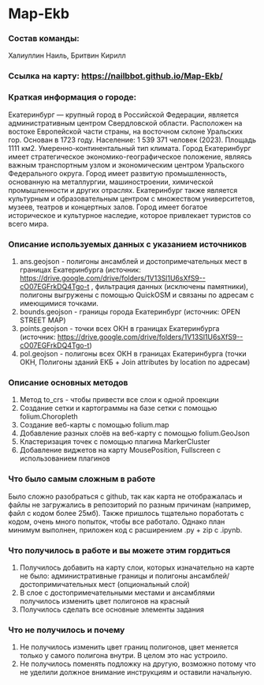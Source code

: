 # Map-Ekb
### Состав команды:
Халиуллин Наиль, Бритвин Кирилл
### Ссылка на карту: https://nailbbot.github.io/Map-Ekb/ 
### Краткая информация о городе:
Екатеринбург — крупный город в Российской Федерации, является административным центром Свердловской области. Расположен на востоке Европейской части страны, на восточном склоне Уральских гор. 
Основан в 1723 году.
Население: 1 539 371 человек (2023). 
Площадь 1111 км2. 
Умеренно-континентальный тип климата.
Город Екатеринбург имеет стратегическое экономико-географическое положение, являясь важным транспортным узлом и экономическим центром Уральского Федерального округа. Город имеет развитую промышленность, основанную на металлургии, машиностроении, химической промышленности и других отраслях.
Екатеринбург также является культурным и образовательным центром с множеством университетов, музеев, театров и концертных залов. Город имеет богатое историческое и культурное наследие, которое привлекает туристов со всего мира.
### Описание используемых данных с указанием источников
1. ans.geojson - полигоны ансамблей и достопримечательных мест в границах Екатеринбурга (источник: https://drive.google.com/drive/folders/1V13Sl1U6sXfS9--cO07EGFrkDQ4Tgo-t , фильтрация данных (исключены памятники), полигоны выгружены с помощью QuickOSM и связаны по адресам с имеющимися точками.
2. bounds.geojson - границы города Екатеринбург (источник: OPEN STREET MAP)
3. points.geojson - точки всех ОКН в границах Екатеринбурга (источник: https://drive.google.com/drive/folders/1V13Sl1U6sXfS9--cO07EGFrkDQ4Tgo-t)
4. pol.geojson - полигоны всех ОКН в границах Екатеринбурга (точки ОКН, Полигоны зданий ЕКБ + Join attributes by location по адресам)
### Описание основных методов
1. Метод to_crs - чтобы привести все слои к одной проекции
2. Создание сетки и картограммы на базе сетки с помощью folium.Choropleth
3. Создание веб-карты с помощью folium.map
4. Добавление разных слоёв на веб-карту с помощью folium.GeoJson
5. Кластеризация точек с помощью плагина MarkerCluster 
6. Добавление виджетов на карту MousePosition, Fullscreen с использованием плагинов 
### Что было самым сложным в работе
Было сложно разобраться с github, так как карта не отображалась и файлы не загружались в репозиторий по разным причинам (например, файл c кодом более 25мб). Также пришлось тщательно поработать с кодом, очень много попыток, чтобы все работало. Однако план минимум выполнен, приложен код с расширением .py + zip с .ipynb.
### Что получилось в работе и вы можете этим гордиться
1. Получилось добавить на карту слои, которых изначательно на карте не было: административные границы и полигоны ансамблей/достопримичательных мест (опциональный слой)
2. В слое с достопримечательными местами и ансамблями получилось изменить цвет полигонов на красный
3. Получилось сделать все основные элементы задания
### Что не получилось и почему
1. Не получилось изменить цвет границ полигонов, цвет меняется только у самого полигона внутри. В целом это нас устроило.
2. Не получилось поменять подложку на другую, возможно потому что не уделили должное внимание инструкциям и оставили начальную.
